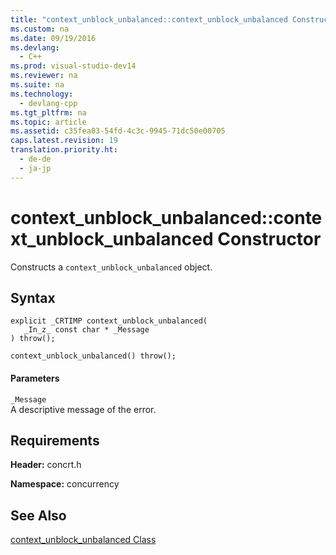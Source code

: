 ```yaml
---
title: "context_unblock_unbalanced::context_unblock_unbalanced Constructor"
ms.custom: na
ms.date: 09/19/2016
ms.devlang: 
  - C++
ms.prod: visual-studio-dev14
ms.reviewer: na
ms.suite: na
ms.technology: 
  - devlang-cpp
ms.tgt_pltfrm: na
ms.topic: article
ms.assetid: c35fea03-54fd-4c3c-9945-71dc50e00705
caps.latest.revision: 19
translation.priority.ht: 
  - de-de
  - ja-jp
---
```

# context_unblock_unbalanced::context_unblock_unbalanced Constructor
Constructs a `context_unblock_unbalanced` object.  
  
## Syntax  
  
```  
explicit _CRTIMP context_unblock_unbalanced(  
   _In_z_ const char * _Message  
) throw();  
  
context_unblock_unbalanced() throw();  
```  
  
#### Parameters  
 `_Message`  
 A descriptive message of the error.  
  
## Requirements  
 **Header:** concrt.h  
  
 **Namespace:** concurrency  
  
## See Also  
 [context_unblock_unbalanced Class](../vs140/context_unblock_unbalanced-Class.md)